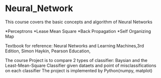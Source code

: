 # Neural_Network
This course covers the basic concepts and algorithm of Neural Networks

*Perceptrons
*Lease Mean Square
*Back Propagation
*Self Organizing Map

Textbook for reference: Neural Networks and Learning Machines,3rd Edition, Simon Haykin, Pearson Education,

The course Project is to compare 2 types of classifier: Baysian and the Least-Mean-Square Classifier given dataets and point of misclassifications on each classifier
The project is implemented by Python(numpy, matplot)


